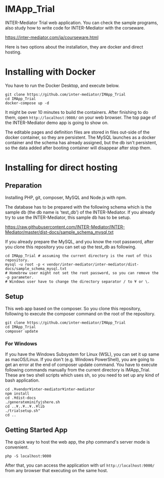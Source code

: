 # IMApp_Trial
INTER-Mediator Trial web application.
You can check the sample programs, also study how to write code for INTER-Mediator with the corseware.

https://inter-mediator.com/ja/courseware.html

Here is two options about the installation, they are docker and direct hosting.

# Installing with Docker

You have to run the Docker Desktop, and execute below.

```
git clone https://github.com/inter-mediator/IMApp_Trial
cd IMApp_Trial
docker-compose up -d
```

It might be over 10 minutes to build the containers. After finishing to do them, open ```http://localhost:9080/``` on your web browser. The top page of the INTER-Mediator demo app is going to show on.

The editable pages and definition files are stored in files out-side of the docker container, so they are persistent.
The MySQL launches as a docker container and the schema has already assigned, but the db isn't persistent, so the data added after booting container will disappear after stop them.

# Installing for direct hosting

## Preparation
Installing PHP, git, composer, MySQL and Node.js with npm.

The database has to be prepared with the following schema which is the sample db (the db name is 'test_db') of the INTER-Mediator. If you already try to use the INTER-Mediator, this sample db has to be setup.

https://raw.githubusercontent.com/INTER-Mediator/INTER-Mediator/master/dist-docs/sample_schema_mysql.txt

If you already prepare the MySQL, and you know the root password, after you clone this repository you can set up the test_db as following.
```
cd IMApp_Trial # assuming the current directory is the root of this repository.
mysql -u root -p < vendor/inter-mediator/inter-mediator/dist-docs/sample_schema_mysql.txt
# Homebrew user might not set the root password, so you can remove the -p parameter.
# Windows user have to change the directory separator / to ¥ or \.
```
## Setup
This web app based on the composer. So you clone this repository, following to execute the composer command on the root of the repository.
```
git clone https://github.com/inter-mediator/IMApp_Trial
cd IMApp_Trial
composer update
```

### For Windows

If you have the Windows Subsystem for Linux (WSL), you can set it up same as macOS/Linux.
If you don't (e.g. Windows PowerShell), you are going to get an error at the end of composer update command.
You have to execute following commands manually from the current directory is IMApp_Trial.
These are two shell scripts which uses sh, so you need to set up any kind of bash application.

```
cd .¥vendor¥inter-mediator¥inter-mediator
npm install
cd .¥dist-docs
./generateminifyjshere.sh
cd ..¥..¥..¥..¥lib
./trialsetup.sh"
cd ..
```

## Getting Started App
The quick way to host the web app, the php command's server mode is convenient.
```
php -S localhost:9000
```
After that, you can access the application with url ```http://localhost:9000/``` from any browser that executing on the same host.
